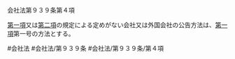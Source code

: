 会社法第９３９条第４項

[第一項](会社法＿＿＿＿第９３９条第１項)又は[第二項](会社法＿＿＿＿第９３９条第２項)の規定による定めがない会社又は外国会社の公告方法は、[第一項](会社法＿＿＿＿第９３９条第１項)第一号の方法とする。

#会社法
#会社法/第９３９条
#会社法/第９３９条/第４項
